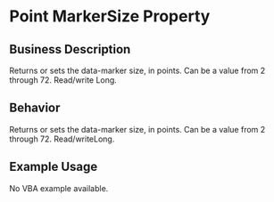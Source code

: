 # Point MarkerSize Property

## Business Description
Returns or sets the data-marker size, in points. Can be a value from 2 through 72. Read/write Long.

## Behavior
Returns or sets the data-marker size, in points. Can be a value from 2 through 72. Read/writeLong.

## Example Usage
No VBA example available.